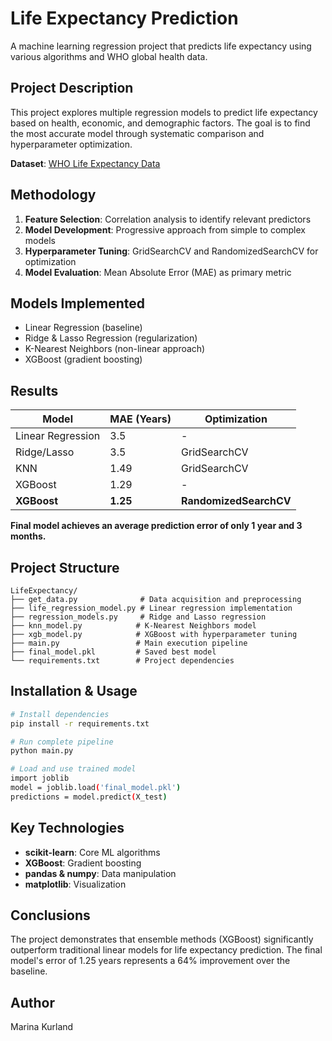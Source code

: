 # Life Expectancy Prediction

A machine learning regression project that predicts life expectancy using various algorithms and WHO global health data.

## Project Description

This project explores multiple regression models to predict life expectancy based on health, economic, and demographic factors. The goal is to find the most accurate model through systematic comparison and hyperparameter optimization.

**Dataset**: [WHO Life Expectancy Data](https://www.kaggle.com/datasets/kumarajarshi/life-expectancy-who)

## Methodology

1. **Feature Selection**: Correlation analysis to identify relevant predictors
2. **Model Development**: Progressive approach from simple to complex models
3. **Hyperparameter Tuning**: GridSearchCV and RandomizedSearchCV for optimization
4. **Model Evaluation**: Mean Absolute Error (MAE) as primary metric

## Models Implemented

- Linear Regression (baseline)
- Ridge & Lasso Regression (regularization)
- K-Nearest Neighbors (non-linear approach)
- XGBoost (gradient boosting)

## Results

| Model | MAE (Years) | Optimization |
|-------|-------------|--------------|
| Linear Regression | 3.5 | - |
| Ridge/Lasso | 3.5 | GridSearchCV |
| KNN | 1.49 | GridSearchCV |
| XGBoost | 1.29 | - |
| **XGBoost** | **1.25** | **RandomizedSearchCV** |

**Final model achieves an average prediction error of only 1 year and 3 months.**

## Project Structure

```
LifeExpectancy/
├── get_data.py              # Data acquisition and preprocessing
├── life_regression_model.py # Linear regression implementation
├── regression_models.py     # Ridge and Lasso regression
├── knn_model.py            # K-Nearest Neighbors model
├── xgb_model.py            # XGBoost with hyperparameter tuning
├── main.py                 # Main execution pipeline
├── final_model.pkl         # Saved best model
└── requirements.txt        # Project dependencies
```

## Installation & Usage

```bash
# Install dependencies
pip install -r requirements.txt

# Run complete pipeline
python main.py

# Load and use trained model
import joblib
model = joblib.load('final_model.pkl')
predictions = model.predict(X_test)
```

## Key Technologies

- **scikit-learn**: Core ML algorithms
- **XGBoost**: Gradient boosting
- **pandas & numpy**: Data manipulation
- **matplotlib**: Visualization

## Conclusions

The project demonstrates that ensemble methods (XGBoost) significantly outperform traditional linear models for life expectancy prediction. The final model's error of 1.25 years represents a 64% improvement over the baseline.

## Author

Marina Kurland